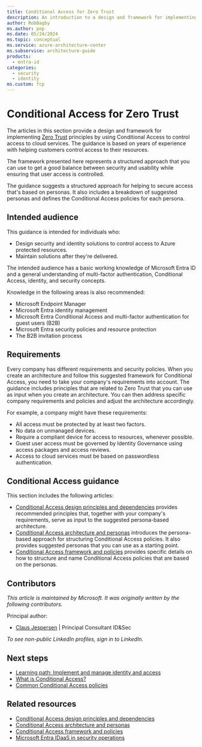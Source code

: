 ```yaml
---
title: Conditional Access for Zero Trust
description: An introduction to a design and framework for implementing Zero Trust principles by using Microsoft Entra Conditional Access. 
author: RobBagby
ms.author: pnp
ms.date: 05/24/2024
ms.topic: conceptual
ms.service: azure-architecture-center
ms.subservice: architecture-guide
products:
  - entra-id
categories:
  - security
  - identity
ms.custom: fcp
---
```


# Conditional Access for Zero Trust

The articles in this section provide a design and framework for implementing [Zero Trust](https://www.microsoft.com/security/business/zero-trust) principles by using Conditional Access to control access to cloud services. The guidance is based on years of experience with helping customers control access to their resources.  

The framework presented here represents a structured approach that you can use to get a good balance between security and usability while ensuring that user access is controlled.

The guidance suggests a structured approach for helping to secure access that's based on personas. It also includes a breakdown of suggested personas and defines the Conditional Access policies for each persona.

## Intended audience

This guidance is intended for individuals who: 
- Design security and identity solutions to control access to Azure protected resources. 
- Maintain solutions after they're delivered.

The intended audience has a basic working knowledge of Microsoft Entra ID and a general understanding of multi-factor authentication, Conditional Access, identity, and security concepts.

Knowledge in the following areas is also recommended:
- Microsoft Endpoint Manager
- Microsoft Entra identity management
- Microsoft Entra Conditional Access and multi-factor authentication for guest users (B2B)
- Microsoft Entra security policies and resource protection
- The B2B invitation process

## Requirements

Every company has different requirements and security policies. When you create an architecture and follow this suggested framework for Conditional Access, you need to take your company's requirements into account. The guidance includes principles that are related to Zero Trust that you can use as input when you create an architecture. You can then address specific company requirements and policies and adjust the architecture accordingly.

For example, a company might have these requirements:
- All access must be protected by at least two factors.
- No data on unmanaged devices.
- Require a compliant device for access to resources, whenever possible.
- Guest user access must be governed by Identity Governance using access packages and access reviews.
- Access to cloud services must be based on passwordless authentication.

## Conditional Access guidance

This section includes the following articles:
- [Conditional Access design principles and dependencies](./conditional-access-design.yml) provides recommended principles that, together with your company's requirements, serve as input to the suggested persona-based architecture.
- [Conditional Access architecture and personas](./conditional-access-architecture.yml) introduces the persona-based approach for structuring Conditional Access policies. It also provides suggested personas that you can use as a starting point.
- [Conditional Access framework and policies](./conditional-access-framework.md) provides specific details on how to structure and name Conditional Access policies that are based on the personas.

## Contributors

*This article is maintained by Microsoft. It was originally written by the following contributors.* 

Principal author:

 - [Claus Jespersen](https://www.linkedin.com/in/claus-jespersen-25b0422/) | Principal Consultant ID&Sec
 
*To see non-public LinkedIn profiles, sign in to LinkedIn.*

## Next steps 
- [Learning path: Implement and manage identity and access](/training/paths/implement-manage-identity-access)
- [What is Conditional Access?](/azure/active-directory/conditional-access/overview)
- [Common Conditional Access policies](/azure/active-directory/conditional-access/concept-conditional-access-policy-common)

## Related resources 
- [Conditional Access design principles and dependencies](./conditional-access-design.yml)
- [Conditional Access architecture and personas](./conditional-access-architecture.yml)
- [Conditional Access framework and policies](./conditional-access-framework.md)
- [Microsoft Entra IDaaS in security operations](/azure/architecture/example-scenario/aadsec/azure-ad-security)
